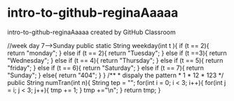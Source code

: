 # intro-to-github-reginaAaaaa
intro-to-github-reginaAaaaa created by GitHub Classroom

 //week day 7-->Sunday
    public static String weekday(int t ){
        if (t == 2){
            return "monday";
        }
        else if (t == 2){
            return "Tuesday";
        }
        else if (t ==3){
            return "Wednesday";
        }
        else if (t == 4){
            return "Thursday";
        }
        else if (t == 5){
            return "friday";
        }
        else if (t == 6){
            return "Saturday";
        }
        else if (t == 7){
            return "Sunday";
        }
        else{
            return "404";
        }
    }
    /**
     * dispaly the pattern
     * 1
     * 12
     * 123
     */
    public String numTran(int n){
        String tep = "";
        for(int i = 0; i < 3; i++){
            for(int j = i; j < 3; j++){
                tmp += 1;
            }
            tmp +="\n";
        }
        return tmp; 
    }
